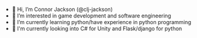 - 👋 Hi, I’m Connor Jackson (@clj-jackson)
- 👀 I’m interested in game development and software engineering
- 🌱 I’m currently learning python/have experience in python programming
- 🚁 I'm currently looking into C# for Unity and Flask/django for python

<!---
clj-jackson/clj-jackson is a ✨ special ✨ repository because its `README.md` (this file) appears on your GitHub profile.
You can click the Preview link to take a look at your changes.
--->
